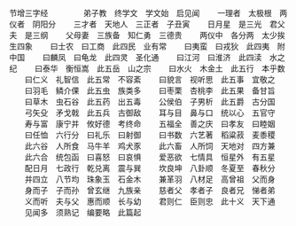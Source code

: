 节增三字经 
　　
　　弟子教　终学文　学文始　启见闻
　　一理者　太极根　两仪者　阴阳分
　　三才者　天地人　三正者　子丑寅
　　日月星　是三光　君父夫　是三纲
　　父母妻　三族备　知仁勇　三德贵
　　两仪中　各分两　太少挨　生四象
　　曰士农　曰工商　此四民　业有常
　　曰夷蛮　曰戎狄　此四夷　附中国
　　曰麟凤　曰龟龙　此四灵　圣化通
　　曰江河　曰淮济　此四渎　水之纪
　　曰泰华　衡恒嵩　此五岳　山之宗
　　曰水火　木金土　此五行　本乎数
　　曰仁义　礼智信　此五常　不容紊
　　曰貌言　视听思　此五事　宜敬之
　　曰羽毛　鳞介倮　此五虫　族类多
　　曰枣栗　杏桃李　此五果　备甘旨
　　曰草木　虫石谷　此五药　出五毒
　　公侯伯　子男析　此五爵　古分国
　　弓矢殳　矛戈戟　此五兵　古御敌
　　耳与目　鼻与口　统以心　五官守
　　寿与富　康宁并　攸好德　考终命
　　五福全　善之庆　曰孝友　曰睦姻
　　曰任恤　六行分　曰礼乐　曰射御
　　曰书数　六艺著　稻粱菽　麦黍稷
　　此六谷　人所食　马牛羊　鸡犬豕
　　此六畜　人所饲　天地对　四方兼
　　此六合　统包函　曰喜怒　曰哀惧
　　爱恶欲　七情具　恒星外　有五星
　　配日月　七政行　乾兑离　震与巽
　　坎良坤　八卦顺　冬夏至　春秋分
　　并四立　八节均　珠象玉　石金木
　　兼革羽　八材足　高曾祖　父而身
　　身而子　子而孙　曾玄继　九族亲
　　慈者父　孝者子　良者兄　悌者弟
　　义而听　夫与父　惠而顺　长与幼
　　君则仁　臣则忠　此十义　天下通
　　见闻多　须熟记　编要略　此篇起
　　

